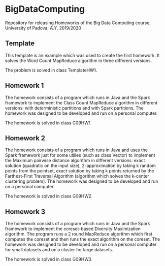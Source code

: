 # BigDataComputing
Repository for releasing Homeworks of the Big Data Computing course, University of Padova, A.Y. 2019/2020

## Template
This template is an example which was used to create the first homework. It solves the Word Count MapReduce algorithm in three different versions.

The problem is solved in class TemplateHW1.

## Homework 1
The homework consists of a program which runs in Java and the Spark framework to implement the Class Count MapReduce algorithm in different versions: with deterministic partitions and with Spark partitions. The homework was designed to be developed and run on a personal computer.

The homework is solved in class G09HW1.

## Homework 2
The homework consists of a program which runs in Java and uses the Spark framework just for some utilies (such as class Vector) to implement the Maximum pairwise distance algorithm in different versions: exact solution (quadratic on the input size), 2-approximation by taking k random points from the pointset, exact solution by taking k points returned by the Farthest-First Traversal Algorithm (algorithm which solves the k-center clustering problem). The homework was designed to be developed and run on a personal computer.

The homework is solved in class G09HW2.

## Homework 3
The homework consists of a program which runs in Java and the Spark framework to implement the coreset-based Diversity Maximization algorithm. The program runs a 2 round MapReduce algorithm which first computes the coreset and then runs the exact algorithm on the coreset. The homework was designed to be developed and run on a personal computer for small datasets and on a cluster for large datasets.

The homework is solved in class G09HW3.
